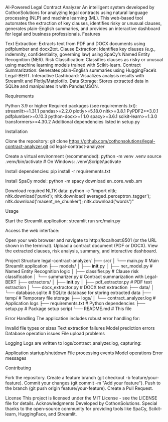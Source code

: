 AI-Powered Legal Contract Analyzer
An intelligent system developed by CothonSolutions for analyzing legal contracts using natural language processing (NLP) and machine learning (ML). This web-based tool automates the extraction of key clauses, identifies risky or unusual clauses, generates plain-English summaries, and provides an interactive dashboard for legal and business professionals.
Features

Text Extraction: Extracts text from PDF and DOCX documents using pdfplumber and docx2txt.
Clause Extraction: Identifies key clauses (e.g., indemnity, confidentiality, governing law) using SpaCy’s Named Entity Recognition (NER).
Risk Classification: Classifies clauses as risky or unusual using machine learning models trained with Scikit-learn.
Contract Summarization: Generates plain-English summaries using HuggingFace’s Legal-BERT.
Interactive Dashboard: Visualizes analysis results with Streamlit and Plotly/Matplotlib.
Data Storage: Stores extracted data in SQLite and manipulates it with Pandas/JSON.

Requirements

Python 3.9 or higher
Required packages (see requirements.txt):
streamlit>=1.31.1
pandas>=2.2.0
plotly>=5.18.0
nltk>=3.8.1
PyPDF2>=3.0.1
pdfplumber>=0.10.3
python-docx>=1.1.0
spacy>=3.6.1
scikit-learn>=1.3.0
transformers>=4.30.2
Additional dependencies listed in setup.py



Installation

Clone the repository:
git clone https://github.com/cothonsolutions/legal-contract-analyzer.git
cd legal-contract-analyzer


Create a virtual environment (recommended):
python -m venv .venv
source .venv/bin/activate  # On Windows: .venv\Scripts\activate


Install dependencies:
pip install -r requirements.txt


Install SpaCy model:
python -m spacy download en_core_web_sm


Download required NLTK data:
python -c "import nltk; nltk.download('punkt'); nltk.download('averaged_perceptron_tagger'); nltk.download('maxent_ne_chunker'); nltk.download('words')"



Usage

Start the Streamlit application:
streamlit run src/main.py


Access the web interface:

Open your web browser and navigate to http://localhost:8501 (or the URL shown in the terminal).
Upload a contract document (PDF or DOCX).
View the extracted clauses, risk analysis, summary, and interactive dashboard.



Project Structure
legal-contract-analyzer/
├── src/
│   └── main.py              # Main Streamlit application
├── models/
│   ├── __init__.py
│   ├── ner_model.py         # Named Entity Recognition logic
│   ├── classifier.py        # Clause risk classification
│   └── summarizer.py        # Contract summarization with Legal-BERT
├── extractors/
│   ├── __init__.py
│   ├── pdf_extractor.py     # PDF text extraction
│   └── docx_extractor.py    # DOCX text extraction
├── data/
│   └── database.sqlite      # SQLite database for storing extracted data
├── temp/                    # Temporary file storage
├── logs/
│   └── contract_analyzer.log # Application logs
├── requirements.txt         # Python dependencies
├── setup.py                # Package setup script
└── README.md               # This file

Error Handling
The application includes robust error handling for:

Invalid file types or sizes
Text extraction failures
Model prediction errors
Database operation issues
File upload problems

Logging
Logs are written to logs/contract_analyzer.log, capturing:

Application startup/shutdown
File processing events
Model operations
Error messages

Contributing

Fork the repository.
Create a feature branch (git checkout -b feature/your-feature).
Commit your changes (git commit -m "Add your feature").
Push to the branch (git push origin feature/your-feature).
Create a Pull Request.

License
This project is licensed under the MIT License - see the LICENSE file for details.
Acknowledgments
Developed by CothonSolutions. Special thanks to the open-source community for providing tools like SpaCy, Scikit-learn, HuggingFace, and Streamlit.
